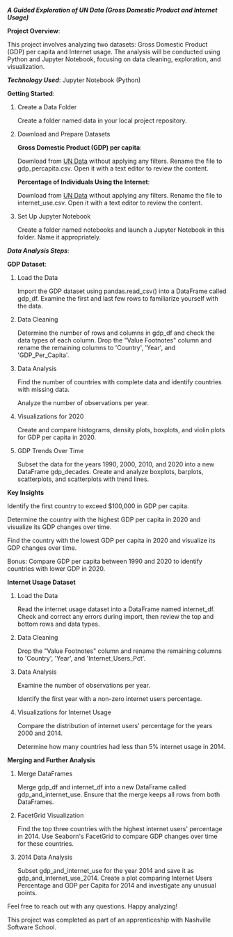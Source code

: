***A Guided Exploration of UN Data (Gross Domestic Product and Internet Usage)***

**Project Overview**:

This project involves analyzing two datasets: Gross Domestic Product (GDP) per capita and Internet usage. The analysis will be conducted using Python and Jupyter Notebook, focusing on data cleaning, exploration, and visualization.

***Technology Used***: Jupyter Notebook (Python)

**Getting Started**:

1. Create a Data Folder

	Create a folder named data in your local project repository.

2. Download and Prepare Datasets

	**Gross Domestic Product (GDP) per capita**:

	Download from [UN Data](https://data.un.org/Data.aspx?d=WDI&f=Indicator_Code%3aNY.GDP.PCAP.PP.KD) without applying any filters. Rename the file to gdp_percapita.csv. Open it with a text editor to review the content.

	**Percentage of Individuals Using the Internet**:

	Download from [UN Data](https://data.un.org/Data.aspx?d=ITU&f=ind1Code%3aI99H) without applying any filters. Rename the file to internet_use.csv. Open it with a text editor to review the content.

3. Set Up Jupyter Notebook
   
	Create a folder named notebooks and launch a Jupyter Notebook in this folder. Name it appropriately.

***Data Analysis Steps***:

**GDP Dataset**:

1. Load the Data
   
	Import the GDP dataset using pandas.read_csv() into a DataFrame called gdp_df. Examine the first and last few rows to familiarize yourself with the data.

2. Data Cleaning
   
	Determine the number of rows and columns in gdp_df and check the data types of each column. Drop the "Value Footnotes" column and rename the remaining 		columns to 'Country', 'Year', and 'GDP_Per_Capita'.

3. Data Analysis

	Find the number of countries with complete data and identify countries with missing data.

	Analyze the number of observations per year.
4. Visualizations for 2020

	Create and compare histograms, density plots, boxplots, and violin plots for GDP per capita in 2020.

5. GDP Trends Over Time

	Subset the data for the years 1990, 2000, 2010, and 2020 into a new DataFrame gdp_decades. Create and analyze boxplots, barplots, scatterplots, and scatterplots with trend lines.

**Key Insights**

  Identify the first country to exceed $100,000 in GDP per capita.
 
  Determine the country with the highest GDP per capita in 2020 and visualize its GDP changes over time.
 
  Find the country with the lowest GDP per capita in 2020 and visualize its GDP changes over time.

  Bonus: Compare GDP per capita between 1990 and 2020 to identify countries with lower GDP in 2020.
 
**Internet Usage Dataset**

1. Load the Data
   
	Read the internet usage dataset into a DataFrame named internet_df. Check and correct any errors during import, then review the top and bottom rows and data types.

2. Data Cleaning
   
	Drop the "Value Footnotes" column and rename the remaining columns to 'Country', 'Year', and 'Internet_Users_Pct'.

3. Data Analysis

 	Examine the number of observations per year.
 
 	Identify the first year with a non-zero internet users percentage.
 
4. Visualizations for Internet Usage

 	Compare the distribution of internet users' percentage for the years 2000 and 2014.

	 Determine how many countries had less than 5% internet usage in 2014.
 
**Merging and Further Analysis**
1. Merge DataFrames

 	Merge gdp_df and internet_df into a new DataFrame called gdp_and_internet_use. Ensure that the merge keeps all rows from both DataFrames.

2. FacetGrid Visualization

	 Find the top three countries with the highest internet users' percentage in 2014. Use Seaborn's FacetGrid to compare GDP changes over time for these countries.

3. 2014 Data Analysis

 	Subset gdp_and_internet_use for the year 2014 and save it as gdp_and_internet_use_2014. Create a plot comparing Internet Users Percentage and GDP per Capita for 2014 and investigate any unusual points.

Feel free to reach out with any questions. Happy analyzing!

This project was completed as part of an apprenticeship with Nashville Software School.
